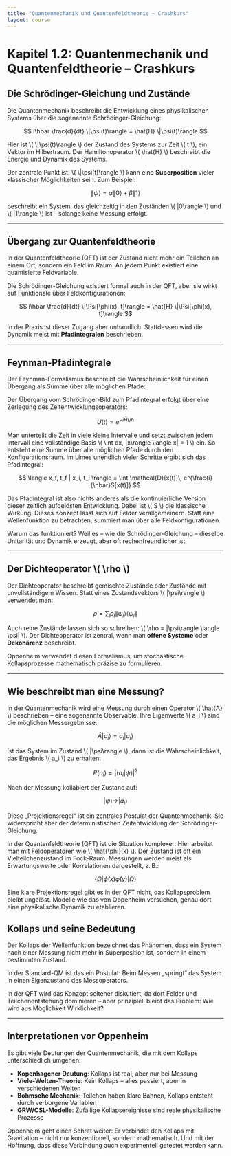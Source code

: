 ```yaml
---
title: "Quantenmechanik und Quantenfeldtheorie – Crashkurs"
layout: course
---
```


# Kapitel 1.2: Quantenmechanik und Quantenfeldtheorie – Crashkurs

## Die Schrödinger-Gleichung und Zustände

Die Quantenmechanik beschreibt die Entwicklung eines physikalischen Systems über die sogenannte Schrödinger-Gleichung:

$$
i\hbar \frac{d}{dt} \|\psi(t)\rangle = \hat{H} \|\psi(t)\rangle
$$

Hier ist \\( \\|\psi(t)\rangle \\) der Zustand des Systems zur Zeit \\( t \\), ein Vektor im Hilbertraum. Der Hamiltonoperator 
\\( \hat{H} \\) beschreibt die Energie und Dynamik des Systems.

Der zentrale Punkt ist: \\( \\|\psi(t)\rangle \\) kann eine **Superposition** vieler klassischer Möglichkeiten sein. Zum Beispiel:

$$
\|\psi\rangle = \alpha \|0\rangle + \beta \|1\rangle
$$

beschreibt ein System, das gleichzeitig in den Zuständen \\( \|0\rangle \\) und \\( \|1\rangle \\) ist – solange keine Messung erfolgt.

---

## Übergang zur Quantenfeldtheorie

In der Quantenfeldtheorie (QFT) ist der Zustand nicht mehr ein Teilchen an einem Ort, sondern ein Feld im Raum. An jedem Punkt existiert eine quantisierte Feldvariable.

Die Schrödinger-Gleichung existiert formal auch in der QFT, aber sie wirkt auf Funktionale über Feldkonfigurationen:

$$
i\hbar \frac{d}{dt} \|\Psi[\phi(x), t]\rangle = \hat{H} \|\Psi[\phi(x), t]\rangle
$$

In der Praxis ist dieser Zugang aber unhandlich. Stattdessen wird die Dynamik meist mit **Pfadintegralen** beschrieben.

---

## Feynman-Pfadintegrale

Der Feynman-Formalismus beschreibt die Wahrscheinlichkeit für einen Übergang als Summe über alle möglichen Pfade:

Der Übergang vom Schrödinger-Bild zum Pfadintegral erfolgt über eine Zerlegung des Zeitentwicklungsoperators:

$$
U(t) = e^{-i\hat{H}t/\hbar}
$$

Man unterteilt die Zeit in viele kleine Intervalle und setzt zwischen jedem Intervall eine vollständige Basis 
\\( \int dx\, |x\rangle \langle x| = 1 \\) 
ein. So entsteht eine Summe über alle möglichen Pfade durch den Konfigurationsraum. Im Limes unendlich vieler Schritte ergibt sich das Pfadintegral:

$$
\langle x_f, t_f | x_i, t_i \rangle = \int \mathcal{D}[x(t)]\, e^{\frac{i}{\hbar}S[x(t)]}
$$

Das Pfadintegral ist also nichts anderes als die kontinuierliche Version dieser zeitlich aufgelösten Entwicklung.
Dabei ist \\( S \\) die klassische Wirkung. Dieses Konzept lässt sich auf Felder verallgemeinern. Statt eine Wellenfunktion zu betrachten, summiert man über alle Feldkonfigurationen.

Warum das funktioniert? Weil es – wie die Schrödinger-Gleichung – dieselbe Unitarität und Dynamik erzeugt, aber oft rechenfreundlicher ist.

---

## Der Dichteoperator \\( \rho \\)

Der Dichteoperator beschreibt gemischte Zustände oder Zustände mit unvollständigem Wissen. Statt eines Zustandsvektors \\( \|\psi\rangle \\) verwendet man:

$$
\rho = \sum_i p_i \|\psi_i\rangle \langle \psi_i \|
$$

Auch reine Zustände lassen sich so schreiben: \\( \rho = \|\psi\rangle \langle \psi\| \\). Der Dichteoperator ist zentral, wenn man **offene Systeme** oder **Dekohärenz** beschreibt.

Oppenheim verwendet diesen Formalismus, um stochastische Kollapsprozesse mathematisch präzise zu formulieren.

---
## Wie beschreibt man eine Messung?

In der Quantenmechanik wird eine Messung durch einen Operator \\( \hat{A} \\) beschrieben – eine sogenannte Observable. Ihre Eigenwerte \\( a_i \\) sind die möglichen Messergebnisse:

$$
\hat{A} |a_i\rangle = a_i |a_i\rangle
$$

Ist das System im Zustand \\( \|\psi\rangle \\), dann ist die Wahrscheinlichkeit, das Ergebnis \\( a_i \\) zu erhalten:

$$
P(a_i) = |\langle a_i | \psi \rangle|^2
$$

Nach der Messung kollabiert der Zustand auf:

$$
|\psi\rangle \longrightarrow |a_i\rangle
$$

Diese „Projektionsregel“ ist ein zentrales Postulat der Quantenmechanik. Sie widerspricht aber der deterministischen Zeitentwicklung der Schrödinger-Gleichung.

In der Quantenfeldtheorie (QFT) ist die Situation komplexer: Hier arbeitet man mit Feldoperatoren wie \\( \hat{\phi}(x) \\).
Der Zustand ist oft ein Vielteilchenzustand im Fock-Raum. Messungen werden meist als Erwartungswerte oder Korrelationen dargestellt, z. B.:

$$
\langle \Omega | \hat{\phi}(x) \hat{\phi}(y) | \Omega \rangle
$$

Eine klare Projektionsregel gibt es in der QFT nicht, das Kollapsproblem bleibt ungelöst. Modelle wie das von Oppenheim versuchen, genau dort eine physikalische Dynamik zu etablieren.


## Kollaps und seine Bedeutung

Der Kollaps der Wellenfunktion bezeichnet das Phänomen, dass ein System nach einer Messung nicht mehr in Superposition ist, sondern in einem bestimmten Zustand.

In der Standard-QM ist das ein Postulat: Beim Messen „springt“ das System in einen Eigenzustand des Messoperators.

In der QFT wird das Konzept seltener diskutiert, da dort Felder und Teilchenentstehung dominieren – aber prinzipiell bleibt das Problem: Wie wird aus Möglichkeit Wirklichkeit?

---

## Interpretationen vor Oppenheim

Es gibt viele Deutungen der Quantenmechanik, die mit dem Kollaps unterschiedlich umgehen:

- **Kopenhagener Deutung**: Kollaps ist real, aber nur bei Messung
- **Viele-Welten-Theorie**: Kein Kollaps – alles passiert, aber in verschiedenen Welten
- **Bohmsche Mechanik**: Teilchen haben klare Bahnen, Kollaps entsteht durch verborgene Variablen
- **GRW/CSL-Modelle**: Zufällige Kollapsereignisse sind reale physikalische Prozesse

Oppenheim geht einen Schritt weiter: Er verbindet den Kollaps mit Gravitation – nicht nur konzeptionell, sondern mathematisch. Und mit der Hoffnung, dass diese Verbindung auch experimentell getestet werden kann.